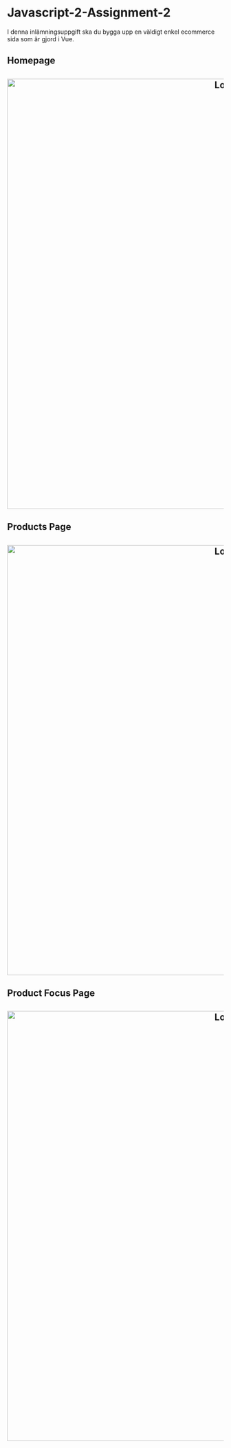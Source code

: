 # Javascript-2-Assignment-2
I denna inlämningsuppgift ska du bygga upp en väldigt enkel ecommerce sida som är gjord i Vue.
<h2>Homepage<h2/>
<p align="center"><img src="https://i.imgur.com/mtGccvH.png" alt="Logo" width="1000"></p>
<h2>Products Page<h2/>
<p align="center"><img src="https://i.imgur.com/D5nV7hp.png" alt="Logo" width="1000"></p>
<h2>Product Focus Page<h2/>
<p align="center"><img src="https://i.imgur.com/YcRSHEV.png" alt="Logo" width="1000"></p>

